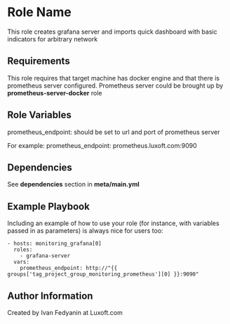 Role Name
=========

This role creates grafana server and imports quick dashboard with basic indicators for arbitrary network

Requirements
------------
This role requires that target machine has docker engine and that there is prometheus server configured.
Prometheus server could be brought up by **prometheus-server-docker** role


Role Variables
--------------

prometheus_endpoint: should be set to url and port of prometheus server

For example:
    prometheus_endpoint: prometheus.luxoft.com:9090

Dependencies
------------

See **dependencies** section in **meta/main.yml**

Example Playbook
----------------

Including an example of how to use your role (for instance, with variables passed in as parameters) is always nice for users too:

    - hosts: monitoring_grafana[0]
      roles:
        - grafana-server
      vars:
        prometheus_endpoint: http://"{{ groups['tag_project_group_monitoring_prometheus'][0] }}:9090"

Author Information
------------------

Created by Ivan Fedyanin at Luxoft.com
